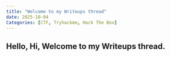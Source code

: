 ```yaml
---
title: "Welcome to my Writeups thread"
date: 2025-10-04
Categories: [CTF, Tryhackme, Hack The Box]
---
```



## Hello, Hi, Welcome to my Writeups thread.



